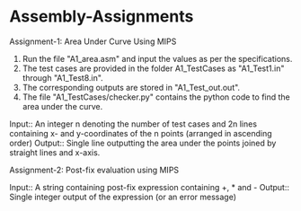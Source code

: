 # Assembly-Assignments
Assignment-1: Area Under Curve Using MIPS

1. Run the file "A1_area.asm" and input the values as per the specifications.
2. The test cases are provided in the folder A1_TestCases as "A1_Test1.in" through "A1_Test8.in".
3. The corresponding outputs are stored in "A1_Test_out.out".
4. The file "A1_TestCases/checker.py" contains the python code to find the area under the curve.

Input:: An integer n denoting the number of test cases and 2n lines containing x- and y-coordinates of the n points (arranged in ascending order)
Output:: Single line outputting the area under the points joined by straight lines and x-axis.

Assignment-2: Post-fix evaluation using MIPS

Input:: A string containing post-fix expression containing +, * and -
Output:: Single integer output of the expression (or an error message)